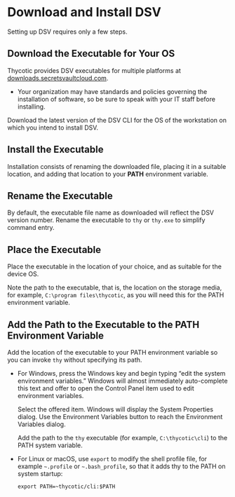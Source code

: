 ﻿[title]: # (Download and Install DSV)
[tags]: # (,)
[priority]: # (1200)

# Download and Install DSV

Setting up DSV requires only a few steps.

## Download the Executable for Your OS

Thycotic provides DSV executables for multiple platforms at [downloads.secretsvaultcloud.com](https://downloads.secretsvaultcloud.com/).

* Your organization may have standards and policies governing the installation of software, so be sure to speak with your IT staff before installing.

Download the latest version of the DSV CLI for the OS of the workstation on which you intend to install DSV.

## Install the Executable

Installation consists of renaming the downloaded file, placing it in a suitable location, and adding that location to your **PATH** environment variable.

## Rename the Executable

By default, the executable file name as downloaded will reflect the DSV version number. Rename the executable to `thy` or `thy.exe` to simplify command entry.

## Place the Executable

Place the executable in the location of your choice, and as suitable for the device OS.

Note the path to the executable, that is, the location on the storage media, for example, `C:\program files\thycotic`, as you will need this for the PATH environment variable.

## Add the Path to the Executable to the PATH Environment Variable

Add the location of the executable to your PATH environment variable so you can invoke `thy` without specifying its path.

* For Windows, press the Windows key and begin typing “edit the system environment variables.” Windows will almost immediately auto-complete this text and offer to open the Control Panel item used to edit environment variables.

  Select the offered item. Windows will display the System Properties dialog. Use the Environment Variables button to reach the Environment Variables dialog.

  Add the path to the `thy` executable (for example, `C:\thycotic\cli`) to the PATH system variable.

* For Linux or macOS, use `export` to modify the shell profile file, for example `~.profile` or `~.bash_profile`, so that it adds thy to the PATH on system startup:

  `export PATH=~thycotic/cli:$PATH`

